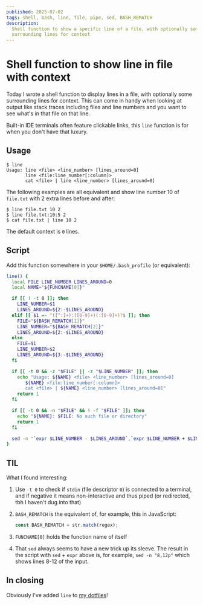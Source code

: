 ```yaml
---
published: 2025-07-02
tags: shell, bash, line, file, pipe, sed, BASH_REMATCH
description:
  Shell function to show a specific line of a file, with optionally some
  surrounding lines for context
---
```


# Shell function to show line in file with context

Today I wrote a shell function to display lines in a file, with optionally some
surrounding lines for context. This can come in handy when looking at output
like stack traces including files and line numbers and you want to see what's in
that file on that line.

Built-in IDE terminals often feature clickable links, this `line` function is
for when you don't have that luxury.

## Usage

```shell
$ line
Usage: line <file> <line_number> [lines_around=0]
       line <file:line_number[:column]>
       cat <file> | line <line_number> [lines_around=0]
```

The following examples are all equivalent and show line number 10 of `file.txt`
with 2 extra lines before and after:

```shell
$ line file.txt 10 2
$ line file.txt:10:5 2
$ cat file.txt | line 10 2
```

The default context is `0` lines.

## Script

Add this function somewhere in your `$HOME/.bash_profile` (or equivalent):

```bash
line() {
  local FILE LINE_NUMBER LINES_AROUND=0
  local NAME="${FUNCNAME[0]}"

  if [[ ! -t 0 ]]; then
    LINE_NUMBER=$1
    LINES_AROUND=${2:-$LINES_AROUND}
  elif [[ $1 =~ ^([^:]+):([0-9]+)(:[0-9]+)?$ ]]; then
    FILE="${BASH_REMATCH[1]}"
    LINE_NUMBER="${BASH_REMATCH[2]}"
    LINES_AROUND=${2:-$LINES_AROUND}
  else
    FILE=$1
    LINE_NUMBER=$2
    LINES_AROUND=${3:-$LINES_AROUND}
  fi

  if [[ -t 0 && -z "$FILE" || -z "$LINE_NUMBER" ]]; then
    echo "Usage: ${NAME} <file> <line_number> [lines_around=0]
       ${NAME} <file:line_number[:column]>
       cat <file> | ${NAME} <line_number> [lines_around=0]"
    return 1
  fi

  if [[ -t 0 && -n "$FILE" && ! -f "$FILE" ]]; then
    echo "${NAME}: $FILE: No such file or directory"
    return 1
  fi

  sed -n "`expr $LINE_NUMBER - $LINES_AROUND`,`expr $LINE_NUMBER + $LINES_AROUND`p" ${FILE}
}
```

## TIL

What I found interesting:

1. Use `-t 0` to check if `stdin` (file descriptor `0`) is connected to a
   terminal, and if negative it means non-interactive and thus piped (or
   redirected, tbh I haven't dug into that)

2. `BASH_REMATCH` is the equivalent of, for example, this in JavaScript:

   ```js
   const BASH_REMATCH = str.match(regex);
   ```

3. `FUNCNAME[0]` holds the function name of itself

4. That `sed` always seems to have a new trick up its sleeve. The result in the
   script with `sed` + `expr` above is, for example, `sed -n "8,12p"` which
   shows lines 8-12 of the input.

## In closing

Obviously I've added `line` to [my dotfiles][1]!

[1]: https://github.com/webpro/dotfiles

